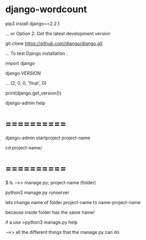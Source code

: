 # django-wordcount

pip3 install django==2.2.1

... or Option 2: Get the latest development version

git clone https://github.com/django/django.git 

... To test Django installation :

import django

django.VERSION

... (2, 0, 0, 'final', 0)

print(django.get_version())

django-admin help

# ==========

django-admin startproject project-name

cd project-name/

# ==========

$ ls -->> manage.py; project-name (folder)

python3 manage.py runserver

lets change name of folder project-name to name-project-name

because inside folder has the same name!

if a use >python3 manage.py help

-->> all the different things that the manage.py can do





